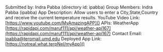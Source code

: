 Submitted by: Indra Pabba (directory id: ipabba)
Group Members: Indra Pabba (ipabba)
App Description: Allow users to enter a City,State,Country and receive the current temperature results.
YouTube Video Link: [https://www.youtube.com/MyAmazingAPP]()
APIs: WeatherApp [https://rapidapi.com/maruf111/api/weather-api167](https://rapidapi.com/maruf111/api/weather-api167)
Contact Email: ipabba@terpmail.umd.edu
Deployed App Link: [https://notreal.what.terpNel/myApp]()

